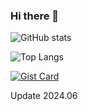 
### Hi there 👋

![GitHub stats](https://github-readme-stats-zeta-ten-90.vercel.app/api?username=ogelacinyc&show_icons=true&count_private=true&show=reviews,discussions_started,discussions_answered,prs_merged,prs_merged_percentage&bg_color=00000000&include_all_commits=true)

![Top Langs](https://github-readme-stats-zeta-ten-90.vercel.app/api/top-langs/?username=ogelacinyc&layout=compact&langs_count=10)

[![Gist Card](https://github-readme-stats.vercel.app/api/gist?id=8f58f9dd39706484ecdb08c98acbe783)](https://gist.github.com/ogelacinyc/8f58f9dd39706484ecdb08c98acbe783)

Update 2024.06
